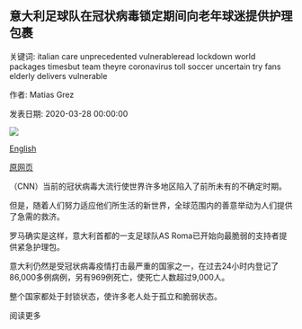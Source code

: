 ## 意大利足球队在冠状病毒锁定期间向老年球迷提供护理包裹

关键词: italian care unprecedented vulnerableread lockdown world packages timesbut team theyre coronavirus toll soccer uncertain try fans elderly delivers vulnerable

作者: Matias Grez

发表日期: 2020-03-28 00:00:00

![](https://cdn.cnn.com/cnnnext/dam/assets/200328080307-as-roma-care-package-super-tease.jpg)

[English](Italian%20soccer%20team%20delivers%20care%20packages%20to%20its%20elderly%20fans%20during%20coronavirus%20lockdown.md)

[原网页](https://edition.cnn.com/2020/03/28/football/as-roma-care-coronavirus-packages-elderly-supporters-spt-intl/index.html)

（CNN）当前的冠状病毒大流行使世界许多地区陷入了前所未有的不确定时期。

但是，随着人们努力适应他们所生活的新世界，全球范围内的善意举动为人们提供了急需的救济。

罗马确实是这样，意大利首都的一支足球队AS Roma已开始向最脆弱的支持者提供紧急护理包。

意大利仍然是受冠状病毒疫情打击最严重的国家之一，在过去24小时内登记了86,000多例病例，另有969例死亡，使死亡人数超过9,000人。

整个国家都处于封锁状态，使许多老人处于孤立和脆弱状态。

阅读更多